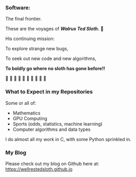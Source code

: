### Software:

The final frontier.

These are the voyages of **_Walrus Ted Sloth_.** :sloth:

His continuing mission:

To explore strange new bugs,

To seek out new code and new algorithms,

**To boldly go where no sloth has gone before!!**

:sloth: :sloth: :sloth: :sloth: :sloth: :sloth: :sloth: :sloth: :sloth: :sloth:

### What to Expect in my Repositories

Some or all of:
* Mathematics
* GPU Computing
* Sports (odds, statistics, machine learning)
* Computer algorithms and data types

I do almost all my work in C, with some Python sprinkled in.

### My Blog

Please check out my blog on Github here at: https://wellrestedsloth.github.io

<!--
**WellRestedSloth/WellRestedSloth** is a ✨ _special_ ✨ repository because its `README.md` (this file) appears on your GitHub profile.

Here are some ideas to get you started:

- 🔭 I’m currently working on ...
- 🌱 I’m currently learning ...
- 👯 I’m looking to collaborate on ...
- 🤔 I’m looking for help with ...
- 💬 Ask me about ...
- 📫 How to reach me: ...
- 😄 Pronouns: ...
- ⚡ Fun fact: ...
-->
